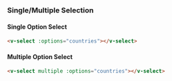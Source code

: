 <article class="doc-row" id="ex-multiple">

### Single/Multiple Selection

<div class="row">

<div class="col-md-6">

#### Single Option Select

```html
<v-select :options="countries"></v-select>
```

</div>

<div class="col-md-6">

#### Multiple Option Select

```html
<v-select multiple :options="countries"></v-select>
```

</div>

</div>

</article>
